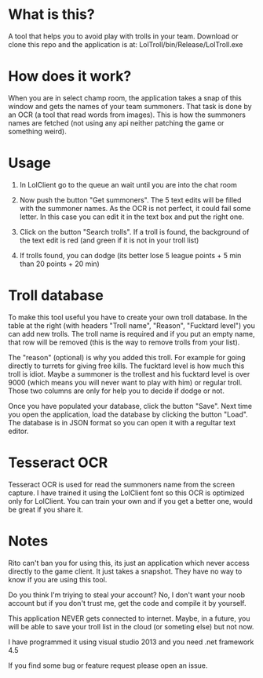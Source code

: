 What is this?
=============


A tool that helps you to avoid play with trolls in your team. 
Download or clone this repo and the application is at:
LolTroll/bin/Release/LolTroll.exe


How does it work?
=================

When you are in select champ room, the application takes a snap of this window and gets the names of your team summoners. That task is done by an OCR (a tool that read words from images). This is how the summoners names are fetched (not using any api neither patching the game or something weird).

Usage
=====

1. In LolClient go to the queue an wait until you are into the chat room

2. Now push the button "Get summoners". The 5 text edits will be filled with the summoner names. As the OCR is not perfect, it could fail some letter. In this case you can edit it in the text box and put the right one.

3. Click on the button "Search trolls". If a troll is found, the background of the text edit is red (and green if it is not in your troll list)

4. If trolls found, you can dodge (its better lose 5 league points + 5 min than 20 points + 20 min)


Troll database
==============

To make this tool useful you have to create your own troll database. In the table at the right (with headers "Troll name", "Reason", "Fucktard level") you can add new trolls. The troll name is required and if you put an empty name, that row will be removed (this is the way to remove trolls from your list).

The "reason" (optional) is why you added this troll. For example for going directly to turrets for giving free kills.
The fucktard level is how much this troll is idiot. Maybe a summoner is the trollest and his fucktard level is over 9000 (which means you will never want to play with him) or regular troll. Those two columns are only for help you to decide if dodge or not.

Once you have populated your database, click the button "Save". Next time you open the application, load the database by clicking the button "Load". The database is in JSON format so you can open it with a regultar text editor.

Tesseract OCR
=============
Tesseract OCR is used for read the summoners name from the screen capture. I have trained it using the LolClient font so this OCR is optimized only for LolClient. You can train your own and if you get a better one, would be great if you share it.


Notes
=====

Rito can't ban you for using this, its just an application which never access directly to the game client. It just takes a snapshot. They have no way to know if you are using this tool.

Do you think I'm triying to steal your account? No, I don't want your noob account but if you don't trust me, get the code and compile it by yourself.

This application NEVER gets connected to internet. Maybe, in a future, you will be able to save your troll list in the cloud (or someting else) but not now.

I have programmed it using visual studio 2013 and you need .net framework 4.5

If you find some bug or feature request please open an issue.